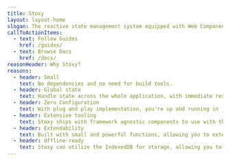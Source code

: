 ```yaml
---
title: Stoxy
layout: layout-home
slogan: The reactive state management system equipped with Web Components
callToActionItems:
  - text: Follow Guides
    href: /guides/
  - text: Browse Docs
    href: /docs/
reasonHeader: Why Stoxy?
reasons:
  - header: Small
    text: No dependencies and no need for build tools.
  - header: Global state
    text: Handle state across the whole application, with immediate response from components.
  - header: Zero Configuration
    text: With plug and play implementation, you're up and running in just a single line of code.
  - header: Extensive tooling
    text: Stoxy ships with framework agnostic components to use with the state management system to achieve optimal results with your Web Application.
  - header: Extendability
    text: Built with small and powerful functions, allowing you to extend the functionality with predicates and delegates.
  - header: Offline-ready
    text: Stoxy can utilize the IndexedDB for storage, allowing you to create offline-first experiences without the hassle.
---
```

